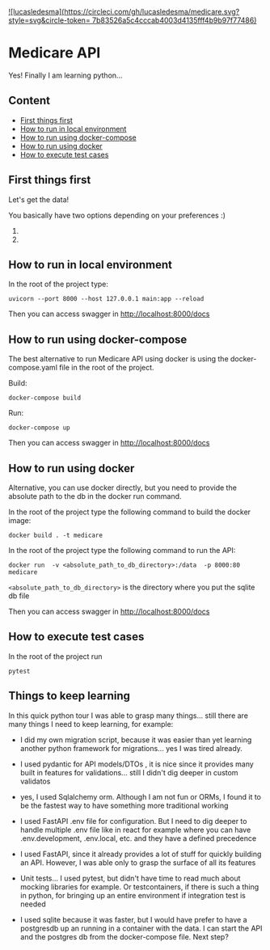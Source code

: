 [![lucasledesma](https://circleci.com/gh/lucasledesma/medicare.svg?style=svg&circle-token=	7b83526a5c4cccab4003d4135fff4b9b97f77486)](https://app.circleci.com/pipelines/github/lucasledesma/medicare)


# Medicare API

Yes! Finally I am learning python... 

## Content

* [First things first](#first-things-first)
* [How to run in local environment](#how-to-run-in-local-environment)
* [How to run using docker-compose](#how-to-run-using-docker-compose)
* [How to run using docker](#how-to-run-using-docker)
* [How to execute test cases](#how-to-execute-test-cases)

## First things first

Let's get the data!

You basically have two options depending on your preferences :)

1. 
2. 

## How to run in local environment

In the root of the project type:

```uvicorn --port 8000 --host 127.0.0.1 main:app --reload```

Then you can access swagger in [http://localhost:8000/docs](http://localhost:8000/docs)


## How to run using docker-compose

The best alternative to run Medicare API using docker is using the docker-compose.yaml file in the root of the project. 

Build:

```docker-compose build```

Run:

```docker-compose up```

Then you can access swagger in [http://localhost:8000/docs](http://localhost:8000/docs)


## How to run using docker

Alternative,  you can use docker directly, but you need to provide the absolute path to the db in the docker run command. 

In the root of the project type the following command to build the docker image:

```docker build . -t medicare```

In the root of the project type the following command to run the API:

```docker run  -v <absolute_path_to_db_directory>:/data  -p 8000:80 medicare```

```<absolute_path_to_db_directory>``` is the directory where you put the sqlite db file

Then you can access swagger in [http://localhost:8000/docs](http://localhost:8000/docs)


## How to execute test cases

In the root of the project run

```pytest```

## Things to keep learning

In this quick python tour I was able to grasp many things... still there are many things I need to keep learning, for example:

* I did my own migration script, because it was easier than yet learning another python framework for migrations... yes I was tired already. 

* I used pydantic for API models/DTOs , it is nice since it provides many built in features for validations... still I didn't dig deeper in custom validatos

* yes, I used Sqlalchemy orm. Although I am not fun or ORMs, I found it to be the fastest way to have something more traditional working

* I used FastAPI .env file for configuration. But I need to dig deeper to handle multiple .env file like in react for example where you can have .env.development, .env.local, etc. and they have a defined precedence

* I used FastAPI, since it already provides a lot of stuff for quickly building an API. However, I was able only to grasp the surface of all its features

* Unit tests... I used pytest, but didn't have time to read much about mocking libraries for example. Or testcontainers, if there is such a thing in python, for bringing up an entire environment if integration test is needed

* I used sqlite because it was faster, but I would have prefer to have a postgresdb up an running in a container with the data. I can start the API and the postgres db from the docker-compose file. Next step?

